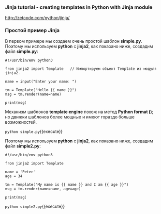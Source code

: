 ### Jinja tutorial - creating templates in Python with Jinja module
http://zetcode.com/python/jinja/

### Простой пример Jinja

В первом примере мы создаем очень простой шаблон **simple.py**. 
Поэтому мы используем **python** с **jinja2**, как показано ниже, создадим файл **simple.py**:
```
#!/usr/bin/env python3

from jinja2 import Template   // Импортируем объект Template из модуля jinja2.

name = input("Enter your name: ")

tm = Template("Hello {{ name }}")
msg = tm.render(name=name)

print(msg)
```

Механизм шаблонов **template engine** похож на метод **Python format ()**; но движки шаблонов более мощные и имеют гораздо больше возможностей.

`python simple.py`{{execute}}


Поэтому мы используем **python** с **jinja2**, как показано ниже, создадим файл **simple2.py**:
```
#!/usr/bin/env python3

from jinja2 import Template

name = 'Peter'
age = 34

tm = Template("My name is {{ name }} and I am {{ age }}")
msg = tm.render(name=name, age=age)

print(msg)
```

`python simple2.py`{{execute}}

